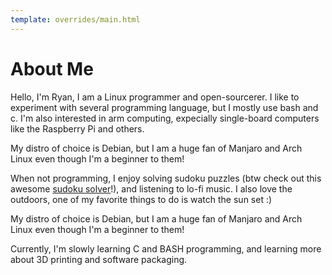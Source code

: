 ```yaml
---
template: overrides/main.html
---
```


# About Me

Hello, I'm Ryan, I am a Linux programmer and open-sourcerer. I like to experiment with several programming language, but I mostly use bash and c. I'm also interested in arm computing, expecially single-board computers like the Raspberry Pi and others.

My distro of choice is Debian, but I am a huge fan of Manjaro and Arch Linux even though I'm a beginner to them!

When not programming, I enjoy solving sudoku puzzles (btw check out this awesome [sudoku solver](https://github.com/RedHeadphone/sudoku-solver)!), and listening to lo-fi music. I also love the outdoors, one of my favorite things to do is watch the sun set :)

My distro of choice is Debian, but I am a huge fan of Manjaro and Arch Linux even though I'm a beginner to them!

Currently, I'm slowly learning C and BASH programming, and learning more about 3D printing and software packaging.
